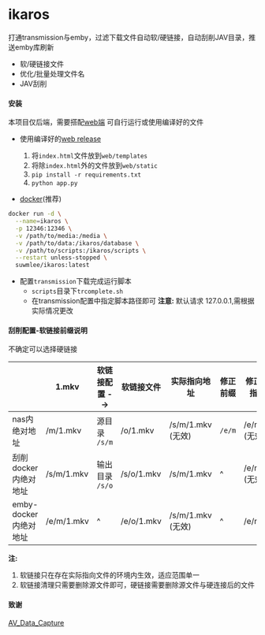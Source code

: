 
# ikaros

打通transmission与emby，过滤下载文件自动软/硬链接，自动刮削JAV目录，推送emby库刷新

- 软/硬链接文件
- 优化/批量处理文件名
- JAV刮削

#### 安装

本项目仅后端，需要搭配[web端](https://github.com/Suwmlee/ikaros-web)
可自行运行或使用编译好的文件

- 使用编译好的[web  release](https://github.com/Suwmlee/Spike/tree/release)
  1. 将`index.html`文件放到`web/templates`
  2. 将除`index.html`外的文件放到`web/static`
  3. `pip install -r requirements.txt`
  4. `python app.py`

- [docker](https://registry.hub.docker.com/r/suwmlee/ikaros)(推荐)
```sh
docker run -d \
  --name=ikaros \
  -p 12346:12346 \
  -v /path/to/media:/media \
  -v /path/to/data:/ikaros/database \
  -v /path/to/scripts:/ikaros/scripts \
  --restart unless-stopped \
  suwmlee/ikaros:latest
```

- 配置`transmission`下载完成运行脚本
  - `scripts`目录下`trcomplete.sh`
  - 在transmission配置中指定脚本路径即可
__注意:__ 默认请求 127.0.0.1,需根据实际情况更改

#### 刮削配置-软链接前缀说明

不确定可以选择硬链接

|                       | 1.mkv      | 软链接配置 -->  | 软链接文件 | 实际指向地址      | 修正前缀 | 修正后实际指向地址 |
| --------------------- | ---------- | --------------- | ---------- | ----------------- | -------- | ------------------ |
| nas内绝对地址         | /m/1.mkv   | 源目录 `/s/m`   | /o/1.mkv   | /s/m/1.mkv (无效) | `/e/m`   | /e/m/1.mkv (无效)  |
| 刮削docker内绝对地址  | /s/m/1.mkv | 输出目录 `/s/o` | /s/o/1.mkv | /s/m/1.mkv        | ^        | /e/m/1.mkv (无效)  |
| emby-docker内绝对地址 | /e/m/1.mkv | ^               | /e/o/1.mkv | /s/m/1.mkv (无效) | ^        | /e/m/1.mkv         |

__注:__
1. 软链接只在存在实际指向文件的环境内生效，适应范围单一
2. 软链接清理只需要删除源文件即可，硬链接需要删除源文件与硬连接后的文件


#### 致谢

[AV_Data_Capture](https://github.com/yoshiko2/AV_Data_Capture)
